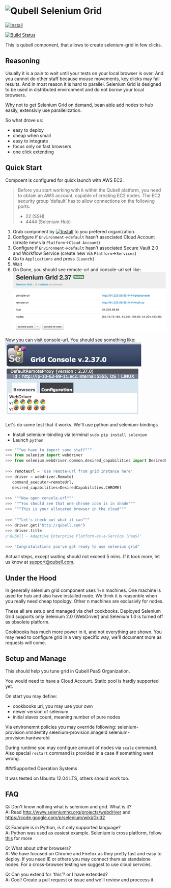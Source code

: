 ![Qubell](http://qubell.wpengine.com/wp-content/uploads/2013/05/Qubell-Logo-RGB-Sml.png) Selenium Grid 
=============

[![Install](https://raw.github.com/qubell-bazaar/component-skeleton/master/img/install.png)](https://express.qubell.com/applications/upload?metadataUrl=https://raw.github.com/qubell-bazaar/component-selenium-grid/master/_resources/meta.yml)

[![Build Status](http://jenkins.dev.qubell.com:8080/buildStatus/icon?job=component-selenium-grid-upstream)](http://jenkins.dev.qubell.com:8080/view/Bazaar-Components/view/component-selenium-grid/job/component-selenium-grid-upstream/)

This is qubell component, that allows to create selenium-grid in few clicks.

Reasoning
---------

Usually it is a pain to wait until your tests on your local browser is over. And you cannot do other staff because mouse movements, key clicks may fail results. And in most reason it is hard to parallel.
Selenium Grid is designed to be used in distributed environment and do not borow your local browsers. 

Why not to get Selenium Grid on demand, bean able add nodes to hub easily, extensivly use parallelization.

So what drove us:
- easy to deploy
- cheap when small
- easy to integrate
- focus only on fast browsers
- one click extending

Quick Start
-----------

Compoent is configured for quick launch with AWS EC2.

> Before you start working with it within the Qubell platform, you need to obtain an AWS account, capable of creating EC2 nodes. The EC2 security group ‘default’ has to allow connections on the following ports:
> - 22 (SSH)
> - 4444 (Selenium Hub)

1. Grab component by [![Install](https://raw.github.com/qubell-bazaar/component-skeleton/master/img/install.png)](https://express.qubell.com/applications/upload?metadataUrl=https://raw.github.com/qubell-bazaar/component-selenium-grid/master/_resources/meta.yml) to you prefered organization.
2. Configure if `Environment`->`default` hasn't associated Cloud Account (create new via `Platform`->`Cloud Account`)
3. Configure if `Environment`->`default` hasn't associated Secure Vault 2.0 and Workflow Service (create new via `Platform`->`Services`)
4. Go to `Applications` and press `[Launch]`
5. Wait
6. On Done, you should see remote-url and console-url set like:  
![Running Grid Component](_resources/GridComponent.png)

Now you can visit console-url. You should see something like:  
![Selenium Grid Console](_resources/GridConsole.png)


Let's do some test that it works. We'll use python and selenium-bindings
- Install selenium-binding via terminal `sudo pip install selenium`
- Launch `python`

``` python
>>> """we have to import some staff"""
>>> from selenium import webdriver
>>> from selenium.webdriver.common.desired_capabilities import DesiredCapabilities

>>> remoteUrl = 'use remote-url from grid instance here'
>>> driver = webdriver.Remote(
   command_executor=remoteUrl,
   desired_capabilities=DesiredCapabilities.CHROME)
   
>>> """Now open console-url"""
>>> """You should see that one chrome icon is in shade"""
>>> """This is your allocated browser in the cloud"""

>>> """Let's check out what it can"""
>>> driver.get("http://qubell.com")
>>> driver.title
u'Qubell - Adaptive Enterprise Platform-as-a-Service (PaaS)'

>>> "Congratulations you've got ready to use selenium grid"
```

Actuall steps, except waiting should not exceed 5 mins. If it took more, let us know at support@qubell.com.

Under the Hood
--------------

In generally selenium grid component uses 1+n machines.
One machine is used for hub and also have installed node. We think it is reasonble when you really need cheap topology.
Other n machines are exclusivly for nodes.

These all are setup and managed via chef cookbooks.
Deployed Selenium Grid supports only Selenium 2.0 (WebDriver) and Selenium 1.0 is turned off as obsolete platform.

Cookbooks has much more power in it, and not everything are shown. You may need to configure grid in a very specific way, we'll document more as requests will come.

Setup and Manage
----------------

This should help you tune grid in Qubell PaaS Organization.

You would need to have a Cloud Account. Static pool is hardly supported yet.

On start you may define:
 - cookbooks uri, you may use your own
 - newer version of selenium
 - initial slaves count, meaning number of pure nodes

Via environemnt policies you may override following:
  selenium-provision.vmIdentity
  selenium-provision.imageId
  selenium-provision.hardwareId
  
During runtime you may configure amount of nodes via `scale` command.
Also special `restart` command is provided in a case if something went wrong.

###Supported Operation Systems

It was tested on Ubuntu 12.04 LTS, others should work too.

FAQ
---

Q: Don't know nothing what is selenium and grid. What is it?  
A: Read http://www.seleniumhq.org/projects/webdriver and https://code.google.com/p/selenium/wiki/Grid2

Q: Example is in Python, is it only supported language?  
A: Python was used as easiest example. Selenium is cross platform, follow [this](http://www.seleniumhq.org/download) for more 

Q: What about other browsers?  
A: We have focused on Chrome and Firefox as they pretty fast and easy to deploy. If you need IE or others you may connect them as standalone nodes. For a cross-browser testing we suggest to use cloud servcies.

Q: Can you extend for 'this'? or I have extended?  
A: Cool! Create a pull request or issue and we'll review and proccess it.
